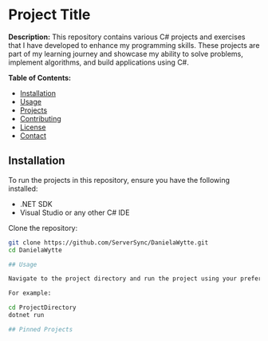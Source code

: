 # Project Title

**Description:**
This repository contains various C# projects and exercises that I have developed to enhance my programming skills. These projects are part of my learning journey and showcase my ability to solve problems, implement algorithms, and build applications using C#.

**Table of Contents:**
- [Installation](#installation)
- [Usage](#usage)
- [Projects](#projects)
- [Contributing](#contributing)
- [License](#license)
- [Contact](#contact)

## Installation

To run the projects in this repository, ensure you have the following installed:
- .NET SDK
- Visual Studio or any other C# IDE

Clone the repository:
```bash
git clone https://github.com/ServerSync/DanielaWytte.git
cd DanielaWytte

## Usage 

Navigate to the project directory and run the project using your preferred C# IDE or the command line.

For example:

cd ProjectDirectory
dotnet run

## Pinned Projects

